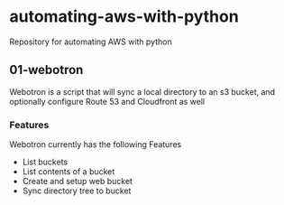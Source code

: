 # automating-aws-with-python

Repository for automating AWS with python

## 01-webotron

Webotron is a script that will sync a local directory to an s3 bucket, and optionally configure Route 53 and Cloudfront as well

### Features

Webotron currently has the following Features

- List buckets
- List contents of a bucket
- Create and setup web bucket
- Sync directory tree to bucket
